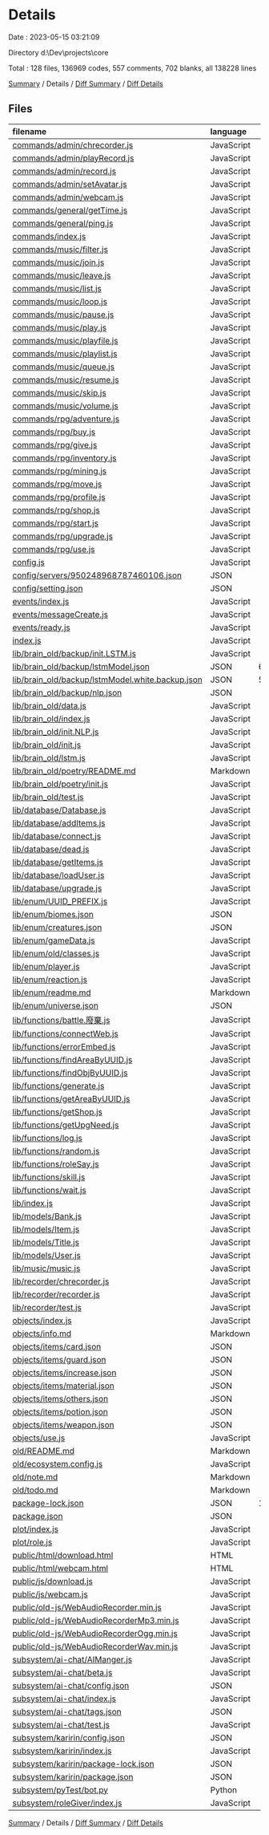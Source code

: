 # Details

Date : 2023-05-15 03:21:09

Directory d:\\Dev\\projects\\core

Total : 128 files,  136969 codes, 557 comments, 702 blanks, all 138228 lines

[Summary](results.md) / Details / [Diff Summary](diff.md) / [Diff Details](diff-details.md)

## Files
| filename | language | code | comment | blank | total |
| :--- | :--- | ---: | ---: | ---: | ---: |
| [commands/admin/chrecorder.js](/commands/admin/chrecorder.js) | JavaScript | 38 | 0 | 1 | 39 |
| [commands/admin/playRecord.js](/commands/admin/playRecord.js) | JavaScript | 51 | 0 | 2 | 53 |
| [commands/admin/record.js](/commands/admin/record.js) | JavaScript | 41 | 0 | 1 | 42 |
| [commands/admin/setAvatar.js](/commands/admin/setAvatar.js) | JavaScript | 22 | 2 | 0 | 24 |
| [commands/admin/webcam.js](/commands/admin/webcam.js) | JavaScript | 35 | 0 | 4 | 39 |
| [commands/general/getTime.js](/commands/general/getTime.js) | JavaScript | 35 | 1 | 2 | 38 |
| [commands/general/ping.js](/commands/general/ping.js) | JavaScript | 35 | 1 | 1 | 37 |
| [commands/index.js](/commands/index.js) | JavaScript | 31 | 1 | 6 | 38 |
| [commands/music/filter.js](/commands/music/filter.js) | JavaScript | 67 | 0 | 1 | 68 |
| [commands/music/join.js](/commands/music/join.js) | JavaScript | 29 | 0 | 1 | 30 |
| [commands/music/leave.js](/commands/music/leave.js) | JavaScript | 26 | 0 | 1 | 27 |
| [commands/music/list.js](/commands/music/list.js) | JavaScript | 140 | 1 | 6 | 147 |
| [commands/music/loop.js](/commands/music/loop.js) | JavaScript | 32 | 0 | 1 | 33 |
| [commands/music/pause.js](/commands/music/pause.js) | JavaScript | 26 | 0 | 1 | 27 |
| [commands/music/play.js](/commands/music/play.js) | JavaScript | 26 | 0 | 1 | 27 |
| [commands/music/playfile.js](/commands/music/playfile.js) | JavaScript | 54 | 0 | 11 | 65 |
| [commands/music/playlist.js](/commands/music/playlist.js) | JavaScript | 51 | 0 | 1 | 52 |
| [commands/music/queue.js](/commands/music/queue.js) | JavaScript | 26 | 0 | 1 | 27 |
| [commands/music/resume.js](/commands/music/resume.js) | JavaScript | 26 | 0 | 1 | 27 |
| [commands/music/skip.js](/commands/music/skip.js) | JavaScript | 26 | 0 | 1 | 27 |
| [commands/music/volume.js](/commands/music/volume.js) | JavaScript | 32 | 0 | 1 | 33 |
| [commands/rpg/adventure.js](/commands/rpg/adventure.js) | JavaScript | 167 | 17 | 19 | 203 |
| [commands/rpg/buy.js](/commands/rpg/buy.js) | JavaScript | 58 | 2 | 5 | 65 |
| [commands/rpg/give.js](/commands/rpg/give.js) | JavaScript | 98 | 2 | 4 | 104 |
| [commands/rpg/inventory.js](/commands/rpg/inventory.js) | JavaScript | 70 | 2 | 6 | 78 |
| [commands/rpg/mining.js](/commands/rpg/mining.js) | JavaScript | 100 | 10 | 9 | 119 |
| [commands/rpg/move.js](/commands/rpg/move.js) | JavaScript | 59 | 1 | 9 | 69 |
| [commands/rpg/profile.js](/commands/rpg/profile.js) | JavaScript | 136 | 3 | 10 | 149 |
| [commands/rpg/shop.js](/commands/rpg/shop.js) | JavaScript | 147 | 3 | 18 | 168 |
| [commands/rpg/start.js](/commands/rpg/start.js) | JavaScript | 190 | 6 | 6 | 202 |
| [commands/rpg/upgrade.js](/commands/rpg/upgrade.js) | JavaScript | 112 | 2 | 7 | 121 |
| [commands/rpg/use.js](/commands/rpg/use.js) | JavaScript | 55 | 2 | 3 | 60 |
| [config.js](/config.js) | JavaScript | 13 | 0 | 9 | 22 |
| [config/servers/950248968787460106.json](/config/servers/950248968787460106.json) | JSON | 1 | 0 | 0 | 1 |
| [config/setting.json](/config/setting.json) | JSON | 67 | 0 | 0 | 67 |
| [events/index.js](/events/index.js) | JavaScript | 13 | 1 | 2 | 16 |
| [events/messageCreate.js](/events/messageCreate.js) | JavaScript | 108 | 4 | 21 | 133 |
| [events/ready.js](/events/ready.js) | JavaScript | 43 | 9 | 9 | 61 |
| [index.js](/index.js) | JavaScript | 83 | 25 | 15 | 123 |
| [lib/brain_old/backup/init.LSTM.js](/lib/brain_old/backup/init.LSTM.js) | JavaScript | 200 | 19 | 33 | 252 |
| [lib/brain_old/backup/lstmModel.json](/lib/brain_old/backup/lstmModel.json) | JSON | 64,824 | 0 | 0 | 64,824 |
| [lib/brain_old/backup/lstmModel.white.backup.json](/lib/brain_old/backup/lstmModel.white.backup.json) | JSON | 51,225 | 0 | 0 | 51,225 |
| [lib/brain_old/backup/nlp.json](/lib/brain_old/backup/nlp.json) | JSON | 271 | 0 | 0 | 271 |
| [lib/brain_old/data.js](/lib/brain_old/data.js) | JavaScript | 313 | 0 | 1 | 314 |
| [lib/brain_old/index.js](/lib/brain_old/index.js) | JavaScript | 88 | 28 | 12 | 128 |
| [lib/brain_old/init.NLP.js](/lib/brain_old/init.NLP.js) | JavaScript | 40 | 0 | 1 | 41 |
| [lib/brain_old/init.js](/lib/brain_old/init.js) | JavaScript | 40 | 0 | 1 | 41 |
| [lib/brain_old/lstm.js](/lib/brain_old/lstm.js) | JavaScript | 226 | 199 | 26 | 451 |
| [lib/brain_old/poetry/README.md](/lib/brain_old/poetry/README.md) | Markdown | 1 | 0 | 0 | 1 |
| [lib/brain_old/poetry/init.js](/lib/brain_old/poetry/init.js) | JavaScript | 110 | 1 | 23 | 134 |
| [lib/brain_old/test.js](/lib/brain_old/test.js) | JavaScript | 9 | 0 | 2 | 11 |
| [lib/database/Database.js](/lib/database/Database.js) | JavaScript | 42 | 0 | 2 | 44 |
| [lib/database/addItems.js](/lib/database/addItems.js) | JavaScript | 28 | 2 | 5 | 35 |
| [lib/database/connect.js](/lib/database/connect.js) | JavaScript | 9 | 0 | 1 | 10 |
| [lib/database/dead.js](/lib/database/dead.js) | JavaScript | 32 | 3 | 5 | 40 |
| [lib/database/getItems.js](/lib/database/getItems.js) | JavaScript | 26 | 1 | 2 | 29 |
| [lib/database/loadUser.js](/lib/database/loadUser.js) | JavaScript | 10 | 0 | 1 | 11 |
| [lib/database/upgrade.js](/lib/database/upgrade.js) | JavaScript | 22 | 0 | 5 | 27 |
| [lib/enum/UUID_PREFIX.js](/lib/enum/UUID_PREFIX.js) | JavaScript | 8 | 0 | 0 | 8 |
| [lib/enum/biomes.json](/lib/enum/biomes.json) | JSON | 17 | 0 | 0 | 17 |
| [lib/enum/creatures.json](/lib/enum/creatures.json) | JSON | 65 | 0 | 0 | 65 |
| [lib/enum/gameData.js](/lib/enum/gameData.js) | JavaScript | 12 | 0 | 1 | 13 |
| [lib/enum/old/classes.js](/lib/enum/old/classes.js) | JavaScript | 11 | 1 | 0 | 12 |
| [lib/enum/player.js](/lib/enum/player.js) | JavaScript | 100 | 1 | 3 | 104 |
| [lib/enum/reaction.js](/lib/enum/reaction.js) | JavaScript | 11 | 0 | 1 | 12 |
| [lib/enum/readme.md](/lib/enum/readme.md) | Markdown | 3 | 0 | 0 | 3 |
| [lib/enum/universe.json](/lib/enum/universe.json) | JSON | 160 | 0 | 0 | 160 |
| [lib/functions/battle.廢棄.js](/lib/functions/battle.%E5%BB%A2%E6%A3%84.js) | JavaScript | 114 | 14 | 14 | 142 |
| [lib/functions/connectWeb.js](/lib/functions/connectWeb.js) | JavaScript | 10 | 1 | 1 | 12 |
| [lib/functions/errorEmbed.js](/lib/functions/errorEmbed.js) | JavaScript | 18 | 1 | 0 | 19 |
| [lib/functions/findAreaByUUID.js](/lib/functions/findAreaByUUID.js) | JavaScript | 12 | 2 | 0 | 14 |
| [lib/functions/findObjByUUID.js](/lib/functions/findObjByUUID.js) | JavaScript | 12 | 0 | 1 | 13 |
| [lib/functions/generate.js](/lib/functions/generate.js) | JavaScript | 23 | 4 | 4 | 31 |
| [lib/functions/getAreaByUUID.js](/lib/functions/getAreaByUUID.js) | JavaScript | 17 | 2 | 0 | 19 |
| [lib/functions/getShop.js](/lib/functions/getShop.js) | JavaScript | 11 | 1 | 1 | 13 |
| [lib/functions/getUpgNeed.js](/lib/functions/getUpgNeed.js) | JavaScript | 6 | 1 | 1 | 8 |
| [lib/functions/log.js](/lib/functions/log.js) | JavaScript | 13 | 1 | 2 | 16 |
| [lib/functions/random.js](/lib/functions/random.js) | JavaScript | 4 | 0 | 0 | 4 |
| [lib/functions/roleSay.js](/lib/functions/roleSay.js) | JavaScript | 15 | 0 | 1 | 16 |
| [lib/functions/skill.js](/lib/functions/skill.js) | JavaScript | 7 | 1 | 1 | 9 |
| [lib/functions/wait.js](/lib/functions/wait.js) | JavaScript | 3 | 0 | 0 | 3 |
| [lib/index.js](/lib/index.js) | JavaScript | 43 | 2 | 5 | 50 |
| [lib/models/Bank.js](/lib/models/Bank.js) | JavaScript | 6 | 1 | 3 | 10 |
| [lib/models/Item.js](/lib/models/Item.js) | JavaScript | 7 | 2 | 4 | 13 |
| [lib/models/Title.js](/lib/models/Title.js) | JavaScript | 6 | 0 | 3 | 9 |
| [lib/models/User.js](/lib/models/User.js) | JavaScript | 42 | 12 | 15 | 69 |
| [lib/music/music.js](/lib/music/music.js) | JavaScript | 548 | 0 | 40 | 588 |
| [lib/recorder/chrecorder.js](/lib/recorder/chrecorder.js) | JavaScript | 153 | 0 | 25 | 178 |
| [lib/recorder/recorder.js](/lib/recorder/recorder.js) | JavaScript | 119 | 27 | 29 | 175 |
| [lib/recorder/test.js](/lib/recorder/test.js) | JavaScript | 10 | 0 | 3 | 13 |
| [objects/index.js](/objects/index.js) | JavaScript | 29 | 23 | 10 | 62 |
| [objects/info.md](/objects/info.md) | Markdown | 30 | 0 | 3 | 33 |
| [objects/items/card.json](/objects/items/card.json) | JSON | 44 | 0 | 0 | 44 |
| [objects/items/guard.json](/objects/items/guard.json) | JSON | 1 | 0 | 0 | 1 |
| [objects/items/increase.json](/objects/items/increase.json) | JSON | 1 | 0 | 0 | 1 |
| [objects/items/material.json](/objects/items/material.json) | JSON | 44 | 0 | 0 | 44 |
| [objects/items/others.json](/objects/items/others.json) | JSON | 16 | 0 | 0 | 16 |
| [objects/items/potion.json](/objects/items/potion.json) | JSON | 1 | 0 | 0 | 1 |
| [objects/items/weapon.json](/objects/items/weapon.json) | JSON | 1 | 0 | 0 | 1 |
| [objects/use.js](/objects/use.js) | JavaScript | 2 | 30 | 1 | 33 |
| [old/README.md](/old/README.md) | Markdown | 0 | 0 | 1 | 1 |
| [old/ecosystem.config.js](/old/ecosystem.config.js) | JavaScript | 9 | 0 | 1 | 10 |
| [old/note.md](/old/note.md) | Markdown | 58 | 0 | 7 | 65 |
| [old/todo.md](/old/todo.md) | Markdown | 12 | 0 | 1 | 13 |
| [package-lock.json](/package-lock.json) | JSON | 10,687 | 0 | 1 | 10,688 |
| [package.json](/package.json) | JSON | 43 | 0 | 1 | 44 |
| [plot/index.js](/plot/index.js) | JavaScript | 28 | 0 | 3 | 31 |
| [plot/role.js](/plot/role.js) | JavaScript | 11 | 0 | 1 | 12 |
| [public/html/download.html](/public/html/download.html) | HTML | 16 | 0 | 5 | 21 |
| [public/html/webcam.html](/public/html/webcam.html) | HTML | 13 | 0 | 3 | 16 |
| [public/js/download.js](/public/js/download.js) | JavaScript | 98 | 8 | 32 | 138 |
| [public/js/webcam.js](/public/js/webcam.js) | JavaScript | 37 | 0 | 10 | 47 |
| [public/old-js/WebAudioRecorder.min.js](/public/old-js/WebAudioRecorder.min.js) | JavaScript | 1 | 0 | 1 | 2 |
| [public/old-js/WebAudioRecorderMp3.min.js](/public/old-js/WebAudioRecorderMp3.min.js) | JavaScript | 13 | 0 | 1 | 14 |
| [public/old-js/WebAudioRecorderOgg.min.js](/public/old-js/WebAudioRecorderOgg.min.js) | JavaScript | 10 | 0 | 1 | 11 |
| [public/old-js/WebAudioRecorderWav.min.js](/public/old-js/WebAudioRecorderWav.min.js) | JavaScript | 1 | 0 | 1 | 2 |
| [subsystem/ai-chat/AIManger.js](/subsystem/ai-chat/AIManger.js) | JavaScript | 107 | 34 | 22 | 163 |
| [subsystem/ai-chat/beta.js](/subsystem/ai-chat/beta.js) | JavaScript | 97 | 1 | 27 | 125 |
| [subsystem/ai-chat/config.json](/subsystem/ai-chat/config.json) | JSON | 3 | 0 | 0 | 3 |
| [subsystem/ai-chat/index.js](/subsystem/ai-chat/index.js) | JavaScript | 219 | 3 | 46 | 268 |
| [subsystem/ai-chat/tags.json](/subsystem/ai-chat/tags.json) | JSON | 34 | 0 | 0 | 34 |
| [subsystem/ai-chat/test.js](/subsystem/ai-chat/test.js) | JavaScript | 13 | 34 | 6 | 53 |
| [subsystem/karirin/config.json](/subsystem/karirin/config.json) | JSON | 14 | 0 | 0 | 14 |
| [subsystem/karirin/index.js](/subsystem/karirin/index.js) | JavaScript | 104 | 0 | 24 | 128 |
| [subsystem/karirin/package-lock.json](/subsystem/karirin/package-lock.json) | JSON | 3,636 | 0 | 1 | 3,637 |
| [subsystem/karirin/package.json](/subsystem/karirin/package.json) | JSON | 17 | 0 | 0 | 17 |
| [subsystem/pyTest/bot.py](/subsystem/pyTest/bot.py) | Python | 13 | 0 | 5 | 18 |
| [subsystem/roleGiver/index.js](/subsystem/roleGiver/index.js) | JavaScript | 35 | 2 | 12 | 49 |

[Summary](results.md) / Details / [Diff Summary](diff.md) / [Diff Details](diff-details.md)